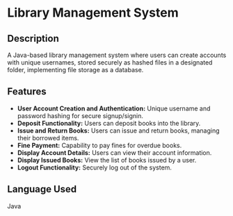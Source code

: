 # Library Management System

## Description
A Java-based library management system where users can create accounts with unique usernames, stored securely as hashed files in a designated folder, implementing file storage as a database.

## Features
- **User Account Creation and Authentication:** Unique username and password hashing for secure signup/signin.
- **Deposit Functionality:** Users can deposit books into the library.
- **Issue and Return Books:** Users can issue and return books, managing their borrowed items.
- **Fine Payment:** Capability to pay fines for overdue books.
- **Display Account Details:** Users can view their account information.
- **Display Issued Books:** View the list of books issued by a user.
- **Logout Functionality:** Securely log out of the system.

## Language Used
Java
